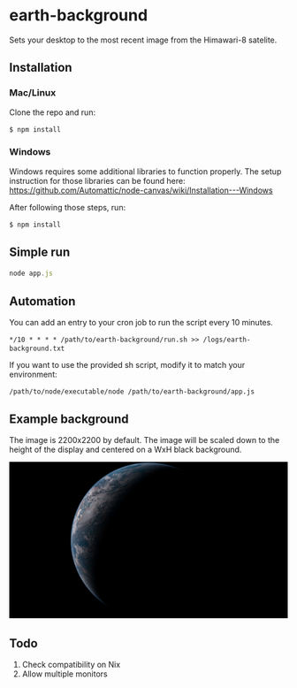 # earth-background
Sets your desktop to the most recent image from the Himawari-8 satelite.

## Installation

### Mac/Linux
Clone the repo and run:

```bash
$ npm install
```

### Windows
Windows requires some additional libraries to function properly. The setup instruction for those libraries can be found here:
https://github.com/Automattic/node-canvas/wiki/Installation---Windows

After following those steps, run:

```bash
$ npm install
```

## Simple run

```js
node app.js
```

## Automation

You can add an entry to your cron job to run the script every 10 minutes.

```
*/10 * * * * /path/to/earth-background/run.sh >> /logs/earth-background.txt
```

If you want to use the provided sh script, modify it to match your environment:

```
/path/to/node/executable/node /path/to/earth-background/app.js
```

## Example background

The image is 2200x2200 by default. The image will be scaled down to the height of the display and centered on a WxH black background.

![alt tag](https://raw.githubusercontent.com/TJMoats/earth-background/master/example/latest_201606101054.png)

## Todo

1. Check compatibility on Nix
2. Allow multiple monitors
